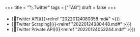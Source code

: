 +++
title = "🏷Twitter"
tags = ["TAG"]
draft = false
+++

-   [📝Twitter API]({{<relref "20220124080358.md#" >}})
-   [📝Twitter Scraping]({{<relref "20220124080448.md#" >}})
-   [📝Twitter Private API]({{<relref "20220124053244.md#" >}})
